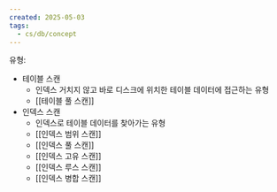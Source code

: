 ```yaml
---
created: 2025-05-03
tags:
  - cs/db/concept
---
```

유형:
- 테이블 스캔
	- 인덱스 거치지 않고 바로 디스크에 위치한 테이블 데이터에 접근하는 유형
	- [[테이블 풀 스캔]]
- 인덱스 스캔
	- 인덱스로 테이블 데이터를 찾아가는 유형
	- [[인덱스 범위 스캔]]
	- [[인덱스 풀 스캔]]
	- [[인덱스 고유 스캔]]
	- [[인덱스 루스 스캔]]
	- [[인덱스 병합 스캔]]